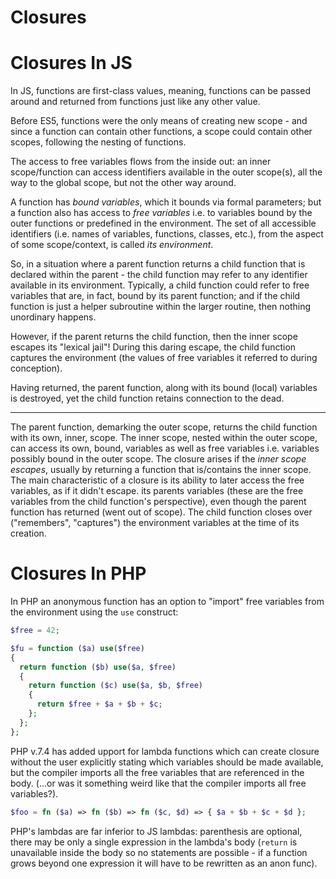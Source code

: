 # Closures


# Closures In JS

In JS, functions are first-class values, meaning, functions can be passed around and returned from functions just like any other value.

Before ES5, functions were the only means of creating new scope - and since a function can contain other functions, a scope could contain other scopes, following the nesting of functions.

The access to free variables flows from the inside out: an inner scope/function can access identifiers available in the outer scope(s), all the way to the global scope, but not the other way around.

A function has *bound variables*, which it bounds via formal parameters; but a function also has access to *free variables* i.e. to variables bound by the outer functions or predefined in the environment. The set of all accessible identifiers (i.e. names of variables, functions, classes, etc.), from the aspect of some scope/context, is called *its environment*.

So, in a situation where a parent function returns a child function that is declared within the parent - the child function may refer to any identifier available in its environment. Typically, a child function could refer to free variables that are, in fact, bound by its parent function; and if the child function is just a helper subroutine within the larger routine, then nothing unordinary happens.

However, if the parent returns the child function, then the inner scope escapes its "lexical jail"! During this daring escape, the child function captures the environment (the values of free variables it referred to during conception).

Having returned, the parent function, along with its bound (local) variables is destroyed, yet the child function retains connection to the dead.



---

The parent function, demarking the outer scope, returns the child function with its own, inner, scope. The inner scope, nested within the outer scope, can access its own, bound, variables as well as free variables i.e. variables possibly bound in the outer scope. The closure arises if the *inner scope escapes*, usually by returning a function that is/contains the inner scope. The main characteristic of a closure is its ability to later access the free variables, as if it didn't escape. its parents variables (these are the free variables from the child function's perspective), even though the parent function has returned (went out of scope). The child function closes over ("remembers", "captures") the environment variables at the time of its creation.


# Closures In PHP

In PHP an anonymous function has an option to "import" free variables from the environment using the `use` construct:

```php
$free = 42;

$fu = function ($a) use($free)
{
  return function ($b) use($a, $free)
  {
    return function ($c) use($a, $b, $free)
    {
      return $free + $a + $b + $c;
    };
  };
};
```

PHP v.7.4 has added upport for lambda functions which can create closure without the user explicitly stating which variables should be made available, but the compiler imports all the free variables that are referenced in the body. (...or was it something weird like that the compiler imports all free variables?).

```php
$foo = fn ($a) => fn ($b) => fn ($c, $d) => { $a + $b + $c + $d };
```

PHP's lambdas are far inferior to JS lambdas: parenthesis are optional, there may be only a single expression in the lambda's body (`return` is unavailable inside the body so no statements are possible - if a function grows beyond one expression it will have to be rewritten as an anon func).
